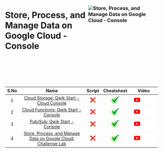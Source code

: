[cross]: /assets/cross.jpg
[tick]: /assets/tick.jpg

### <img src="https://cdn.qwiklabs.com/IBk%2B54Lh16e0KAao3UrPB6buPf5tzxOwSPnVPkmE50s%3D" alt="Store, Process, and Manage Data on Google Cloud - Console" title="Store, Process, and Manage Data on Google Cloud - Console" align="right" height="160" width="230"/>

# Store, Process, and Manage Data on Google Cloud - Console

<br>
<br>
<br>
<br>
<br>


| S.No | Name | Script | Cheatsheet | Video |
| :--: | :--: | :----: | :--------: | :---: |
| 1 | [Cloud Storage: Qwik Start - Cloud Console](https://www.cloudskillsboost.google/course_templates/658/labs/464085) | [![cross][cross]]() | [![tick][tick]](../../Labs/Cheatsheets/GSP073/CHEATSHEET.md) | <a href=""> <picture> <source media="(prefers-color-scheme: dark)" srcset="../../assets/yt-dark.png"> <source media="(prefers-color-scheme: light)" srcset="../../assets/yt-light.png"> <img alt="YouTube logo" src="../../assets/yt-dark.png"></picture> </a> |
| 2 | [Cloud Functions: Qwik Start - Console](https://www.cloudskillsboost.google/course_templates/658/labs/464085) | [![cross][cross]]() | [![tick][tick]](../../Labs/Cheatsheets/GSP081/CHEATSHEET.md) | <a href=""> <picture> <source media="(prefers-color-scheme: dark)" srcset="../../assets/yt-dark.png"> <source media="(prefers-color-scheme: light)" srcset="../../assets/yt-light.png"> <img alt="YouTube logo" src="../../assets/yt-dark.png"></picture> </a> |
| 3 | [Pub/Sub: Qwik Start - Console](https://www.cloudskillsboost.google/course_templates/658/labs/464086) | [![cross][cross]]() | [![tick][tick]](../../Labs/Cheatsheets/GSP096/CHEATSHEET.md) | <a href=""> <picture> <source media="(prefers-color-scheme: dark)" srcset="../../assets/yt-dark.png"> <source media="(prefers-color-scheme: light)" srcset="../../assets/yt-light.png"> <img alt="YouTube logo" src="../../assets/yt-dark.png"></picture> </a> |
| 4 | [Store, Process, and Manage Data on Google Cloud: Challenge Lab](https://www.cloudskillsboost.google/course_templates/658/labs/464087) | [![cross][cross]]() | [![tick][tick]](../../Labs/Cheatsheets/ARC100/CHEATSHEET.md) | <a href=""> <picture> <source media="(prefers-color-scheme: dark)" srcset="../../assets/yt-dark.png"> <source media="(prefers-color-scheme: light)" srcset="../../assets/yt-light.png"> <img alt="YouTube logo" src="../../assets/yt-dark.png"></picture> </a> |